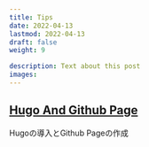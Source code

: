 ```yaml
---
title: Tips
date: 2022-04-13
lastmod: 2022-04-13
draft: false
weight: 9

description: Text about this post
images:
---
```


## [Hugo And Github Page](./hugoAndGithubPage)

Hugoの導入とGithub Pageの作成